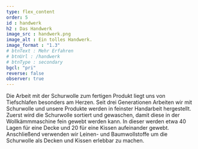 ```yaml
---
type: flex_content
order: 5
id : handwerk
h2 : Das Handwerk
image_src : handwerk.png
image_alt : Ein tolles Handwerk.
image_format : "1.3"
# btnText : Mehr Erfahren
# btnUrl : /handwerk
# btnType : secondary
bgcl: "pri"
reverse: false
observer: true
---
```


Die Arbeit mit der Schurwolle zum fertigen Produkt liegt uns von Tiefschlafen besonders am Herzen. Seit drei Generationen Arbeiten wir mit Schurwolle und unsere Produkte werden in feinster Handarbeit hergestellt. Zuerst wird die Schurwolle sortiert und gewaschen, damit diese in der Wollkämmmaschine fein gewebt werden kann. In dieser werden etwa 40 Lagen für eine Decke und 20 für eine Kissen aufeinander gewebt. Anschließend verwenden wir Leinen- und Baumwollstoffe um die Schurwolle als Decken und Kissen erlebbar zu machen.